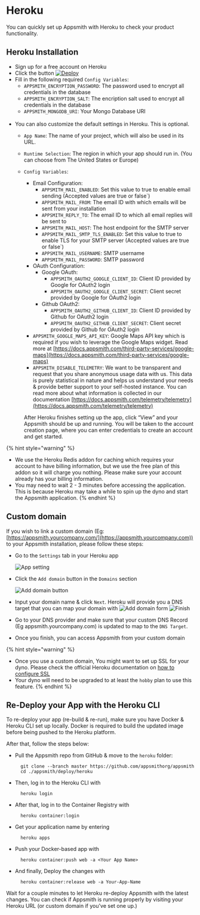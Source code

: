 # Heroku
You can quickly set up Appsmith with Heroku to check your product functionality.
## Heroku Installation

* Sign up for a free account on Heroku 
* Click the button [![Deploy](https://www.herokucdn.com/deploy/button.svg)](https://heroku.com/deploy?template=https://github.com/appsmithorg/appsmith/tree/master)
* Fill in the following required `Config Variables`:
  * `APPSMITH_ENCRYPTION_PASSWORD`: The password used to encrypt all credentials in the database
  * `APPSMITH_ENCRYPTION_SALT`: The encription salt used to encrypt all credentials in the database
  * `APPSMITH_MONGODB_URI`: Your Mongo Database URI
  <br>
* You can also customize the default settings in Heroku. This is optional.
  * `App Name`: The name of your project, which will also be used in its URL.
  * `Runtime Selection`: The region in which your app should run in. (You can choose from The United States or Europe)
  * `Config Variables`:

    * Email Configuration:
      * `APPSMITH_MAIL_ENABLED`: Set this value to true to enable email sending \(Accepted values are true or false`\)
      * `APPSMITH_MAIL_FROM`: The email ID with which emails will be sent from your installation
      * `APPSMITH_REPLY_TO`: The email ID to which all email replies will be sent to
      * `APPSMITH_MAIL_HOST`: The host endpoint for the SMTP server
      * `APPSMITH_MAIL_SMTP_TLS_ENABLED`: Set this value to true to enable TLS for your SMTP server \(Accepted values are true or false`\)
      * `APPSMITH_MAIL_USERNAME`: SMTP username
      * `APPSMITH_MAIL_PASSWORD`: SMTP password
    * OAuth Configuration:
      * Google OAuth:
        * `APPSMITH_OAUTH2_GOOGLE_CLIENT_ID`: Client ID provided by Google for OAuth2 login
        * `APPSMITH_OAUTH2_GOOGLE_CLIENT_SECRET`: Client secret provided by Google for OAuth2 login
      * Github OAuth2:
        * `APPSMITH_OAUTH2_GITHUB_CLIENT_ID`: Client ID provided by Github for OAuth2 login
        * `APPSMITH_OAUTH2_GITHUB_CLIENT_SECRET`: Client secret provided by Github for OAuth2 login
    * `APPSMITH_GOOGLE_MAPS_API_KEY`: Google Maps API key which is required if you wish to leverage the Google Maps widget. Read more at [https://docs.appsmith.com/third-party-services/google-maps](https://docs.appsmith.com/third-party-services/google-maps)
    * `APPSMITH_DISABLE_TELEMETRY`: We want to be transparent and request that you share anonymous usage data with us. This data is purely statistical in nature and helps us understand your needs & provide better support to your self-hosted instance. You can read more about what information is collected in our documentation [https://docs.appsmith.com/telemetry/telemetry](https://docs.appsmith.com/telemetry/telemetry)

    After Heroku finishes setting up the app, click “View” and your Appsmith should be up and running. You will be taken to the account creation page, where you can enter credentials to create an account and get started.

{% hint style="warning" %}
* We use the Heroku Redis addon for caching which requires your account to have billing information, but we use the free plan of this addon so it will charge you nothing. Please make sure your account already has your billing information.
* You may need to wait 2 - 3 minutes before accessing the application. This is because Heroku may take a while to spin up the dyno and start the Appsmith application.
{% endhint %}

## Custom domain

If you wish to link a custom domain \(Eg: [https://appsmith.yourcompany.com/](https://appsmith.yourcompany.com)) to your Appsmith installation, please follow these steps:

* Go to the `Settings` tab in your Heroku app

  ![App setting](../.gitbook/assets/heroku-app-settings.png)

* Click the `Add domain` button in the `Domains` section

  ![Add domain button](../.gitbook/assets/heroku-add-domain-button.png)

* Input your domain name & click `Next`. Heroku will provide you a DNS target that you can map your domain with ![Add domain form](../.gitbook/assets/heroku-add-domain-form.png) ![Finish](../.gitbook/assets/heroku-finish.png)
* Go to your DNS provider and make sure that your custom DNS Record \(Eg appsmith.yourcompany.com\) is updated to map to the `DNS Target`.
* Once you finish, you can access Appsmith from your custom domain

{% hint style="warning" %}
* Once you use a custom domain, You might want to set up SSL for your dyno. Please check the official Heroku documentation on [how to configure SSL](https://devcenter.heroku.com/articles/ssl)
* Your dyno will need to be upgraded to at least the `hobby` plan to use this feature.
{% endhint %}

## Re-Deploy your App with the Heroku CLI

To re-deploy your app \(re-build & re-run\), make sure you have Docker & Heroku CLI set up locally. Docker is required to build the updated image before being pushed to the Heroku platform.

After that, follow the steps below:

* Pull the Appsmith repo from GitHub & move to the `heroku` folder:

  ```text
    git clone --branch master https://github.com/appsmithorg/appsmith
    cd ./appsmith/deploy/heroku
  ```

* Then, log in to the Heroku CLI with

  ```text
    heroku login
  ```

* After that, log in to the Container Registry with

  ```text
    heroku container:login
  ```

* Get your application name by entering

  ```text
    heroku apps
  ```

* Push your Docker-based app with

  ```text
    heroku container:push web -a <Your App Name>
  ```

* And finally, Deploy the changes with

  ```text
    heroku container:release web -a Your-App-Name
  ```

Wait for a couple minutes to let Heroku re-deploy Appsmith with the latest changes. You can check if Appsmith is running properly by visiting your Heroku URL \(or custom domain if you've set one up.\)

